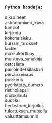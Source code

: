 ### `Python koodeja:`
alkuaineet\
astronominen_kuva\
kansiot\
kirjaudu\
kokonaisluku\
kurssin_tulokset\
laskin\
maksukortti.py\
muistava_sanakirja\
ostoslista\
painoindeksilaskuri\
päivänseisaus\
poikkeus\
pyöristetty_numero\
ristinollapeli\
shakkilauta\
sudoku\
tiedostoon_kirjoitus\
tulostuksen_muotoilu\
valuuttamuunnin
